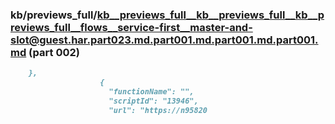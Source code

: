 ### kb/previews_full/kb__previews_full__kb__previews_full__kb__previews_full__flows__service-first__master-and-slot@guest.har.part023.md.part001.md.part001.md.part001.md (part 002)

```md
    },
                    {
                      "functionName": "",
                      "scriptId": "13946",
                      "url": "https://n95820
```

```
